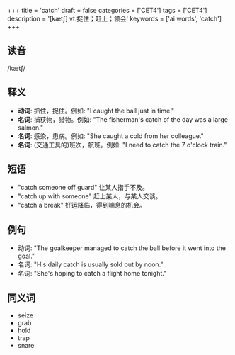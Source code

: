 +++
title = 'catch'
draft = false
categories = ['CET4']
tags = ['CET4']
description = '[kæt∫] vt.捉住；赶上；领会'
keywords = ['ai words', 'catch']
+++

## 读音
/kætʃ/

## 释义
- **动词**: 抓住，捉住。例如: "I caught the ball just in time."
- **名词**: 捕获物，猎物。例如: "The fisherman's catch of the day was a large salmon."
- **名词**: 感染，患病。例如: "She caught a cold from her colleague."
- **名词**: (交通工具的)班次，航班。例如: "I need to catch the 7 o'clock train."

## 短语
- "catch someone off guard" 让某人措手不及。
- "catch up with someone" 赶上某人，与某人交谈。
- "catch a break" 好运降临，得到喘息的机会。

## 例句
- 动词: "The goalkeeper managed to catch the ball before it went into the goal."
- 名词: "His daily catch is usually sold out by noon."
- 名词: "She's hoping to catch a flight home tonight."

## 同义词
- seize
- grab
- hold
- trap
- snare
